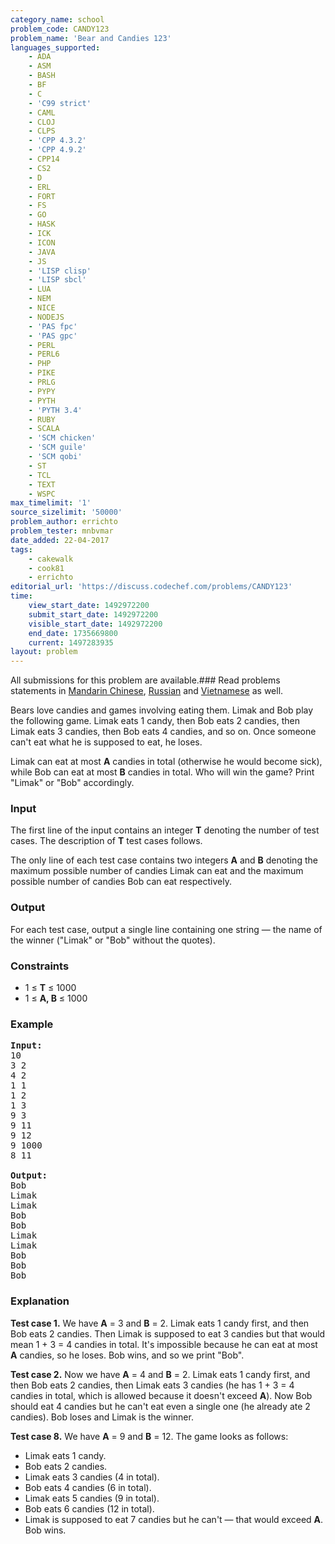 ```yaml
---
category_name: school
problem_code: CANDY123
problem_name: 'Bear and Candies 123'
languages_supported:
    - ADA
    - ASM
    - BASH
    - BF
    - C
    - 'C99 strict'
    - CAML
    - CLOJ
    - CLPS
    - 'CPP 4.3.2'
    - 'CPP 4.9.2'
    - CPP14
    - CS2
    - D
    - ERL
    - FORT
    - FS
    - GO
    - HASK
    - ICK
    - ICON
    - JAVA
    - JS
    - 'LISP clisp'
    - 'LISP sbcl'
    - LUA
    - NEM
    - NICE
    - NODEJS
    - 'PAS fpc'
    - 'PAS gpc'
    - PERL
    - PERL6
    - PHP
    - PIKE
    - PRLG
    - PYPY
    - PYTH
    - 'PYTH 3.4'
    - RUBY
    - SCALA
    - 'SCM chicken'
    - 'SCM guile'
    - 'SCM qobi'
    - ST
    - TCL
    - TEXT
    - WSPC
max_timelimit: '1'
source_sizelimit: '50000'
problem_author: errichto
problem_tester: mnbvmar
date_added: 22-04-2017
tags:
    - cakewalk
    - cook81
    - errichto
editorial_url: 'https://discuss.codechef.com/problems/CANDY123'
time:
    view_start_date: 1492972200
    submit_start_date: 1492972200
    visible_start_date: 1492972200
    end_date: 1735669800
    current: 1497283935
layout: problem
---
```

All submissions for this problem are available.###  Read problems statements in [Mandarin Chinese](http://www.codechef.com/download/translated/COOK81/mandarin/CANDY123.pdf), [Russian](http://www.codechef.com/download/translated/COOK81/russian/CANDY123.pdf) and [Vietnamese](http://www.codechef.com/download/translated/COOK81/vietnamese/CANDY123.pdf) as well.

Bears love candies and games involving eating them. Limak and Bob play the following game. Limak eats 1 candy, then Bob eats 2 candies, then Limak eats 3 candies, then Bob eats 4 candies, and so on. Once someone can't eat what he is supposed to eat, he loses.

Limak can eat at most **A** candies in total (otherwise he would become sick), while Bob can eat at most **B** candies in total. Who will win the game? Print "Limak" or "Bob" accordingly.

### Input

The first line of the input contains an integer **T** denoting the number of test cases. The description of **T** test cases follows.

The only line of each test case contains two integers **A** and **B** denoting the maximum possible number of candies Limak can eat and the maximum possible number of candies Bob can eat respectively.

### Output

For each test case, output a single line containing one string — the name of the winner ("Limak" or "Bob" without the quotes).

### Constraints

- 1 ≤ **T** ≤ 1000
- 1 ≤ **A, B** ≤ 1000

### Example

<pre><b>Input:</b>
10
3 2
4 2
1 1
1 2
1 3
9 3
9 11
9 12
9 1000
8 11

<b>Output:</b>
Bob
Limak
Limak
Bob
Bob
Limak
Limak
Bob
Bob
Bob
</pre>
### Explanation

**Test case 1.** We have **A** = 3 and **B** = 2. Limak eats 1 candy first, and then Bob eats 2 candies. Then Limak is supposed to eat 3 candies but that would mean 1 + 3 = 4 candies in total. It's impossible because he can eat at most **A** candies, so he loses. Bob wins, and so we print "Bob".

**Test case 2.** Now we have **A** = 4 and **B** = 2. Limak eats 1 candy first, and then Bob eats 2 candies, then Limak eats 3 candies (he has 1 + 3 = 4 candies in total, which is allowed because it doesn't exceed **A**). Now Bob should eat 4 candies but he can't eat even a single one (he already ate 2 candies). Bob loses and Limak is the winner.

**Test case 8.** We have **A** = 9 and **B** = 12. The game looks as follows:

- Limak eats 1 candy.
- Bob eats 2 candies.
- Limak eats 3 candies (4 in total).
- Bob eats 4 candies (6 in total).
- Limak eats 5 candies (9 in total).
- Bob eats 6 candies (12 in total).
- Limak is supposed to eat 7 candies but he can't — that would exceed **A**. Bob wins.
